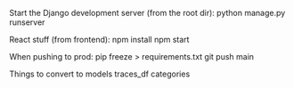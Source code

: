 Start the Django development server (from the root dir):
python manage.py runserver

React stuff (from frontend):
npm install
npm start

When pushing to prod:
pip freeze > requirements.txt
git push main

Things to convert to models
traces_df
categories

